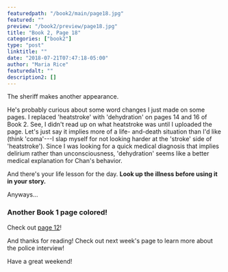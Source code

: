 ```yaml
---
featuredpath: "/book2/main/page18.jpg"
featured: ""
preview: "/book2/preview/page18.jpg"
title: "Book 2, Page 18"
categories: ["book2"]
type: "post"
linktitle: ""
date: "2018-07-21T07:47:18-05:00"
author: "Maria Rice"
featuredalt: ""
description2: []
---
```


The sheriff makes another appearance.

He's probably curious about
some word changes I just made on some pages. I replaced
'heatstroke' with 'dehydration' on pages 14 and 16 of Book 2.
See, I didn't read up on what heatstroke was until I
uploaded the page. Let's just say it implies more of a life-
and-death situation than I'd like (think 'coma'---I slap myself
for not looking harder at the 'stroke' side of 'heatstroke').
Since I was looking for
a quick medical diagnosis that implies delirium rather than
unconsciousness, 'dehydration' seems like a better medical
explanation for Chan's behavior.

And there's your life lesson for the day. **Look up the
illness before using it in your story.**

Anyways...

### Another Book 1 page colored!

Check out [page 12][1]!


And thanks for reading! Check out next week's page to learn
more about the police interview!

Have a great weekend!

[1]: /book1/book-1-page-12/
